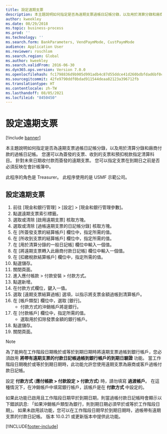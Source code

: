 ```yaml
---
title: 設定遠期支票
description: 本主題說明如何指定是否為遠期支票過帳日記帳分錄，以及用於清算分錄和廠商付款的過帳日記帳。
author: kweekley
ms.date: 08/29/2018
ms.topic: business-process
ms.prod: ''
ms.technology: ''
ms.search.form: BankParameters, VendPaymMode, CustPaymMode
audience: Application User
ms.reviewer: roschlom
ms.search.region: Global
ms.author: kweekley
ms.search.validFrom: 2016-06-30
ms.dyn365.ops.version: Version 7.0.0
ms.openlocfilehash: fc1798836d9b905d991adb4c87d55ddce41d260bdbfdad6bf0c4b4feb846ee57
ms.sourcegitcommit: 42fe9790ddf0bdad911544deaa82123a396712fb
ms.translationtype: HT
ms.contentlocale: zh-TW
ms.lasthandoff: 08/05/2021
ms.locfileid: "8450450"
---
```

# <a name="set-up-postdated-checks"></a>設定遠期支票

[!include [banner](../../includes/banner.md)]

本主題說明如何指定是否為遠期支票過帳日記帳分錄，以及用於清算分錄和廠商付款的過帳日記帳。 您還可以為簽發的支票、收到的支票和預扣稅款指定清算科目。 針對未來日期收付款而簽發的遠期支票。 您可以指定支票在到期日之前是否必須反映在會計帳簿中。



此程序的角色是 Treasurer。 此程序使用的是 USMF 示範公司。


## <a name="set-up-postdated-checks"></a>設定遠期支票
1. 前往 [現金和銀行管理] > [設定] > [現金和銀行管理參數]。
2. 點選遠期支票索引標籤。
3. 選取或清除 \[啟用遠期支票\] 核取方塊。
4. 選取或清除 \[過帳遠期支票的日記帳分錄\] 核取方塊。
5. 在 \[所簽發支票的結算帳戶\] 欄位中，指定所需的值。
6. 在 \[所收到支票的結算帳戶\] 欄位中，指定所需的值。
7. 在 \[用於清算分錄的一般日記帳\] 欄位中輸入一個值。
8. 在 \[將遠期支票轉入此廠商付款日記帳\] 欄位中輸入一個值。
9. 在 \[扣繳稅款結算帳戶\] 欄位中，指定所需的值。
10. 點選儲存。
11. 關閉頁面。
12. 進入應付帳款 > 付款安裝 > 付款方式。
13. 點選新增。
14. 在付款方式欄位，鍵入一值。
15. 選取 \[遠期支票結算過帳\] 選項，以指示將支票金額過帳到清算帳戶。
16. 在 \[帳戶類型\] 欄位中，選取 \[銀行\]。
    * 付款方式的沖銷帳戶將是銀行。  
17. 在 \[付款帳戶\] 欄位中，指定所需的值。
    * 選取用於扣除發票金額的銀行帳戶。  
18. 點選儲存。
19. 關閉頁面。
> [!NOTE]
> 為了能夠在工作階段日期晚於或等於到期日期時將遠期支票過帳到銀行帳戶，您必須啟用 **將帶有遠期支票的付款日記帳過帳到銀行帳戶的到期日驗證** 功能。 當工作階段日期晚於或等於到期日期時，此功能允許您使用遠期支票為廠商或客戶過帳付款日記帳。
> 
> 設定 **付款方式** (**應付帳款 > 付款設定 > 付款方式**) 時，請勿填寫 **過渡帳戶**。 在這種情況下，在沖銷帳戶中填寫銀行帳戶，該帳戶是在 **付款方式** 中設定的。
>  
> 如果此功能已啟用且工作階段日期早於到期日期，則當過帳付款日記帳時會顯示以下錯誤訊息: 「如果沖銷帳戶類型為銀行，則到期日期必須早於或等於工作階段日期」。 如果未啟用該功能，您可以在工作階段日期早於到期日期時，過帳帶有遠期支票的付款日記帳。
> 版本 10.0.21 或更新版本中提供此功能。    

[!INCLUDE[footer-include](../../../includes/footer-banner.md)]
